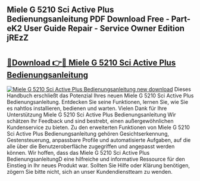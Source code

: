 ## Miele G 5210 Sci Active Plus Bedienungsanleitung PDF Download Free - Part-eK2 User Guide Repair - Service Owner Edition jREzZ

# <h2><a href="http://df5mnu.blite.top/?on=Miele+G+5210+Sci+Active+Plus+Bedienungsanleitung">🔗Download 👉🔴 Miele G 5210 Sci Active Plus Bedienungsanleitung</a></h2>

[![Miele G 5210 Sci Active Plus Bedienungsanleitung new download](https://i.imgur.com/lujVjoI.png)](http://df5mnu.blite.top/?on=Miele+G+5210+Sci+Active+Plus+Bedienungsanleitung)
Dieses Handbuch erschließt das Potenzial Ihres neuen Miele G 5210 Sci Active Plus Bedienungsanleitung. Entdecken Sie seine Funktionen, lernen Sie, wie Sie es nahtlos installieren, bedienen und warten. Vielen Dank für Ihre Unterstützung Miele G 5210 Sci Active Plus Bedienungsanleitung Wir schätzen Ihr Feedback und sind bestrebt, einen außergewöhnlichen Kundenservice zu bieten. Zu den erweiterten Funktionen von Miele G 5210 Sci Active Plus Bedienungsanleitung gehören Gesichtserkennung, Gestensteuerung, anpassbare Profile und automatisierte Aufgaben, auf die alle über die Benutzeroberfläche zugegriffen und angepasst werden können. Wir hoffen, dass das Miele G 5210 Sci Active Plus BedienungsanleitungD eine hilfreiche und informative Ressource für den Einstieg in Ihr neues Produkt war. Sollten Sie Hilfe oder Klärung benötigen, zögern Sie bitte nicht, sich an unser Kundendienstteam zu wenden.
